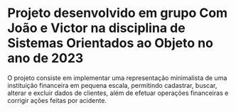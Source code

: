 <h1>Projeto desenvolvido em grupo Com João e Victor na disciplina de Sistemas Orientados ao Objeto no ano de 2023</h1>

<p>O projeto consiste em implementar uma representação minimalista de uma instituição financeira em pequena escala, permitindo cadastrar, buscar, alterar e excluir dados de clientes, além de efetuar operações financeiras e corrigir ações feitas por acidente.</p>